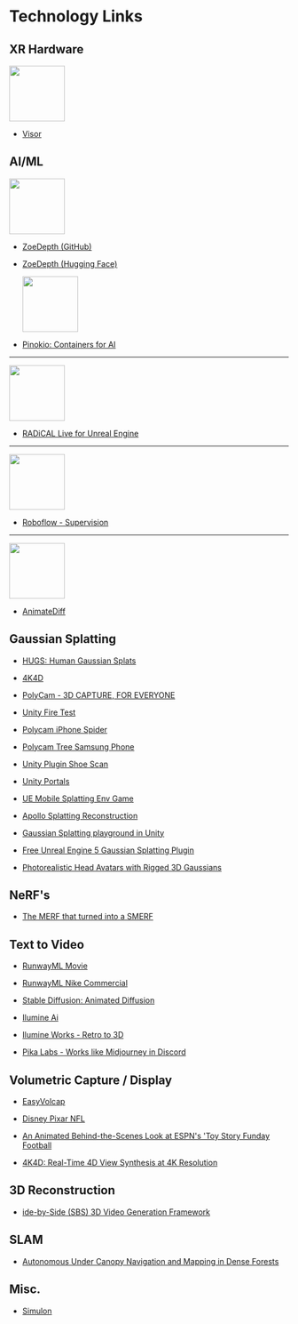# Technology Links

## XR Hardware
  <img src="https://cdn.shopify.com/s/files/1/0553/6949/8756/files/VisorProduct2_1ee92a0c-4716-4f62-8c30-df5bc9ef006e_1000x1500.png?v=1695108107" width="100"/>

- [Visor](https://www.visor.com/shop)

## AI/ML
  <img src="https://raw.githubusercontent.com/isl-org/ZoeDepth/main/assets/zoedepth-teaser.png" height="100"/>

- [ZoeDepth (GitHub)](https://github.com/isl-org/ZoeDepth)
- [ZoeDepth (Hugging Face)](https://huggingface.co/spaces/shariqfarooq/ZoeDepth)

  <img src="https://github.com/pinokiocomputer/pinokio/blob/main/icon.png?raw=true" height="100"/>

- [Pinokio: Containers for AI](https://pinokio.computer/)
---

  <img src="https://cdn.radicalmotion.com/2023/08/retarget.png" height="100"/>

- [RADiCAL Live for Unreal Engine](https://radicalmotion.com/unreal) 
---

  <img src="https://camo.githubusercontent.com/8d64a0d2154d45961111842fff941b9f7ee5d822bb674e5366e50ea32f2bcbdc/68747470733a2f2f6d656469612e726f626f666c6f772e636f6d2f6f70656e2d736f757263652f7375706572766973696f6e2f72662d7375706572766973696f6e2d62616e6e65722e706e673f7570646174656441743d31363738393935393237353239" height="100"/>

- [Roboflow - Supervision](https://github.com/roboflow/supervision)
---

  <img src="https://github.com/guoyww/AnimateDiff/raw/main/__assets__/animations/motion_lora/model_01/01.gif" height="100"/>

- [AnimateDiff](https://github.com/guoyww/AnimateDiff) 

## Gaussian Splatting
- [HUGS: Human Gaussian Splats](https://machinelearning.apple.com/research/hugs)

- [4K4D](https://zju3dv.github.io/4k4d/)

- [PolyCam - 3D CAPTURE, FOR EVERYONE](https://poly.cam/explore)

- [Unity Fire Test](https://x.com/Ruben_Fro/status/1709844135279272290?s=20)

- [Polycam iPhone Spider](https://x.com/jimmygunawanapp/status/1709022937628725691?s=20)

- [Polycam Tree Samsung Phone](https://x.com/stevencmutter/status/1707788684257341649?s=20)

- [Unity Plugin Shoe Scan](https://x.com/alexcarliera/status/1708606996583240009?s=20)

- [Unity Portals](https://x.com/DSkaale/status/1702944308087730263?s=20)

- [UE Mobile Splatting Env Game](https://x.com/r1k9a/status/1709568789933887710?s=20)

- [Apollo Splatting Reconstruction](https://x.com/eszenyip/status/1704539904393224416?s=20)

- [Gaussian Splatting playground in Unity](https://github.com/aras-p/UnityGaussianSplatting)

- [Free Unreal Engine 5 Gaussian Splatting Plugin](https://neuralradiancefields.io/free-unreal-engine-5-gaussian-splatting-plugin/)

- [Photorealistic Head Avatars with Rigged 3D Gaussians](https://www.youtube.com/watch?v=lVEY78RwU_I)

## NeRF's
- [The MERF that turned into a SMERF](https://neuralradiancefields.io/the-merf-that-turned-into-a-smerf/)

## Text to Video
- [RunwayML Movie](https://x.com/SteveMills/status/1709703521623482440?s=20)

- [RunwayML Nike Commercial](https://x.com/Martin_Haerlin/status/1709589932199526856?s=20)

- [Stable Diffusion: Animated Diffusion](https://x.com/GlennIsZen/status/1709926509857960313?s=20)

- [Ilumine Ai](https://ilumine.ai/)

- [Ilumine Works - Retro to 3D](https://huggingface.co/spaces/ilumine-AI/Retro-to-3D)

- [Pika Labs - Works like Midjourney in Discord](https://www.pika.art/)

## Volumetric Capture / Display

- [EasyVolcap](https://github.com/zju3dv/EasyVolcap)

- [Disney Pixar NFL](https://www.sportsbusinessjournal.com/Articles/2023/10/02/toy-story-nfl-london-game-broadcast.aspx)

- [An Animated Behind-the-Scenes Look at ESPN's 'Toy Story Funday Football](https://thewaltdisneycompany.com/an-animated-behind-the-scenes-look-at-espns-toy-story-funday-football/)

- [4K4D: Real-Time 4D View Synthesis at 4K Resolution](https://zju3dv.github.io/4k4d/)

## 3D Reconstruction

- [ide-by-Side (SBS) 3D Video Generation Framework](https://github.com/TheWiselyBearded/sbs-generator)

## SLAM
- [Autonomous Under Canopy Navigation and Mapping in Dense Forests](https://www.youtube.com/watch?v=9NZvVPvUrPo)

## Misc.
- [Simulon](https://twitter.com/simulon?lang=en)


